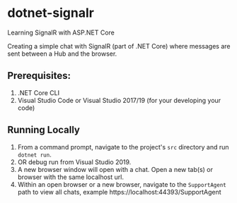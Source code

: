 # dotnet-signalr
Learning SignalR with ASP.NET Core

Creating a simple chat with SignalR (part of .NET Core) where messages are sent between a Hub and the browser.

## Prerequisites:

1. .NET Core CLI
1. Visual Studio Code or Visual Studio 2017/19 (for your developing your code)

## Running Locally

1. From a command prompt, navigate to the project's `src` directory and run `dotnet run`.
1. OR debug run from Visual Studio 2019.
1. A new browser window will open with a chat. Open a new tab(s) or browser with the same localhost url.
1. Within an open browser or a new browser, navigate to the `SupportAgent` path to view all chats, example https://localhost:44393/SupportAgent
